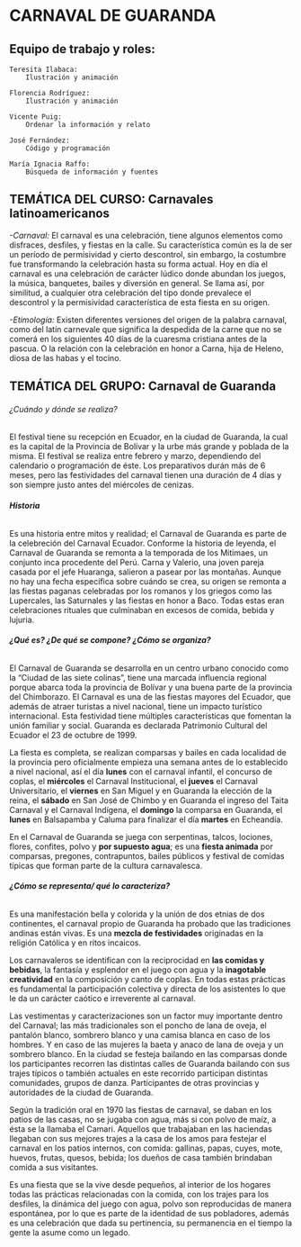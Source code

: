 # **CARNAVAL DE GUARANDA**
## Equipo de trabajo y roles:
	
	Teresita Ilabaca:
		Ilustración y animación

	Florencia Rodríguez:
		Ilustración y animación

	Vicente Puig:
		Ordenar la información y relato
	
	José Fernández:
		Código y programación
	
	María Ignacia Raffo:
		Búsqueda de información y fuentes



## **TEMÁTICA DEL CURSO: Carnavales latinoamericanos**

_-Carnaval:_ El carnaval es una celebración, tiene algunos elementos como disfraces, desfiles, y fiestas en la calle. Su característica común es la de ser un período de permisividad y cierto descontrol, sin embargo, la costumbre fue transformando la celebración hasta su forma actual.
Hoy en día el carnaval es una celebración de carácter lúdico donde abundan los juegos, la música, banquetes, bailes y diversión en general. Se llama así, por similitud, a cualquier otra celebración del tipo donde prevalece el descontrol y la permisividad característica de esta fiesta en su origen.

_-Etimología:_ Existen diferentes versiones del origen de la palabra carnaval, como del latín carnevale que significa la despedida de la carne que no se comerá en los siguientes 40 días de la cuaresma cristiana antes de la pascua. O la relación con la celebración en honor a Carna, hija de Heleno, diosa de las habas y el tocino.




 
## **TEMÁTICA DEL GRUPO: Carnaval de Guaranda** 

###### ¿Cuándo y dónde se realiza?
El festival tiene su recepción en Ecuador, en la ciudad de Guaranda, la cual es la capital de la Provincia de Bolívar y la urbe más grande y poblada de la misma. El festival se realiza entre febrero y marzo, dependiendo del calendario o programación de éste. Los preparativos durán más de 6 meses, pero las festividades del carnaval tienen una duración de 4 días y son siempre justo antes del miércoles de cenizas. 

###### **Historia**
Es una historia entre mitos y realidad; el Carnaval de Guaranda es parte de la celebreción del Carnaval Ecuador. Conforme la historia de leyenda, el Carnaval de Guaranda se remonta a la temporada de los Mitimaes, un conjunto inca procedente del Perú. Carna y Valerio, una joven pareja casada por el jefe Huaranga, salieron a pasear por las montañas. 
Aunque no hay una fecha específica sobre cuándo se crea, su origen se remonta a las fiestas paganas celebradas por los romanos y los griegos como las Lupercales, las Saturnales y las fiestas en honor a Baco. Todas estas eran celebraciones rituales que culminaban en excesos de comida, bebida y lujuria.

###### **¿Qué es? ¿De qué se compone? ¿Cómo se organiza?**
El Carnaval de Guaranda se desarrolla en un centro urbano conocido como la “Ciudad de las siete colinas”, tiene una marcada influencia regional porque abarca toda la provincia de Bolívar y una buena parte de la provincia del Chimborazo. 
El Carnaval es una de las fiestas mayores del Ecuador, que además de atraer turistas a nivel nacional, tiene un impacto turístico internacional.
Esta festividad tiene múltiples características que fomentan la unión familiar y social. Guaranda es declarada Patrimonio Cultural del Ecuador el 23 de octubre de 1999. 

La fiesta es completa, se realizan comparsas y bailes en cada localidad de la provincia pero oficialmente empieza una semana antes de lo establecido a nivel nacional, así el día **lunes** con el carnaval infantil, el concurso de coplas, el **miércoles** el Carnaval Institucional, el **jueves** el Carnaval Universitario, el **viernes** en San Miguel y en Guaranda la elección de la reina, el **sábado** en San José de Chimbo y en Guaranda el ingreso del Taita Carnaval y el Carnaval Indígena, el **domingo** la comparsa en Guaranda, el **lunes** en Balsapamba y Caluma para finalizar el día **martes** en Echeandía.

En el Carnaval de Guaranda se juega con serpentinas, talcos, lociones, flores, confites, polvo y **por supuesto agua**; es una **fiesta animada** por comparsas, pregones, contrapuntos, bailes públicos y festival de comidas típicas que forman parte de la cultura carnavalesca.

###### **¿Cómo se representa/ qué lo caracteriza?**
Es una manifestación bella y colorida y la unión de dos etnias de dos continentes, el carnaval propio de Guaranda ha probado que las tradiciones andinas están vivas. Es una **mezcla de festividades** originadas en la religión Católica y en ritos incaicos.

Los carnavaleros se identifican con la reciprocidad en **las comidas y bebidas**, la fantasía y esplendor en el juego con agua y la **inagotable creatividad** en la composición y canto de coplas. En todas estas prácticas es fundamental la participación colectiva y directa de los asistentes lo que le da un carácter caótico e irreverente al carnaval.

Las vestimentas y caracterizaciones son un factor muy importante dentro del Carnaval; las más tradicionales son el poncho de lana de oveja, el pantalón blanco, sombrero blanco y una camisa blanca en caso de los hombres. Y en caso de las mujeres la baeta y anaco de lana de oveja y un sombrero blanco. En la ciudad se festeja bailando en las comparsas donde los participantes recorren las distintas calles de Guaranda bailando con sus trajes típicos o también actuales en este recorrido participan distintas comunidades, grupos de danza. Participantes de otras provincias y autoridades de la ciudad de Guaranda.

Según la tradición oral en 1970 las fiestas de carnaval, se daban en los patios de las casas, no se jugaba con agua, más si con polvo de maíz, a ésta se la llamaba el Camari. Aquellos que trabajaban en las haciendas llegaban con sus mejores trajes a la casa de los amos para festejar el carnaval en los patios internos, con comida: gallinas, papas, cuyes, mote, huevos, frutas, quesos, bebida; los dueños de casa también brindaban comida a sus visitantes. 

 Es una fiesta que se la vive desde pequeños, al interior de los hogares todas las prácticas relacionadas con la comida, con los trajes para los desfiles, la dinámica del juego con agua, polvo son reproducidas de manera espontánea, por lo que es parte de la identidad de sus pobladores, además es una celebración que dada su pertinencia, su permanencia en el tiempo la gente la asume como un legado. 
